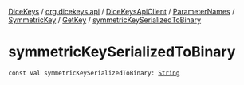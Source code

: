 [DiceKeys](../../../../../index.md) / [org.dicekeys.api](../../../../index.md) / [DiceKeysApiClient](../../../index.md) / [ParameterNames](../../index.md) / [SymmetricKey](../index.md) / [GetKey](index.md) / [symmetricKeySerializedToBinary](./symmetric-key-serialized-to-binary.md)

# symmetricKeySerializedToBinary

`const val symmetricKeySerializedToBinary: `[`String`](https://kotlinlang.org/api/latest/jvm/stdlib/kotlin/-string/index.html)